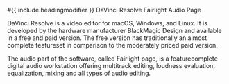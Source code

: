 #{{ include.headingmodifier }} DaVinci Resolve Fairlight Audio Page

DaVinci Resolve is a video editor for macOS, Windows, and Linux. It is developed by the hardware manufacturer BlackMagic Design and available in a free and paid version. The free version has traditionally an almost complete featureset in comparison to the moderately priced paid version.

The audio part of the software, called Fairlight page, is a featurecomplete digital audio workstation offering multitrack editing, loudness evaluation, equalization, mixing and all types of audio editing.